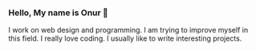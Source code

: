 ### Hello, My name is Onur 👋

I work on web design and programming. I am trying to improve myself in this field. I really love coding. I usually like to write interesting projects.

<!--
**Onuryalcinbagonu/onuryalcinbagonu** is a ✨ _special_ ✨ repository because its `README.md` (this file) appears on your GitHub profile.

Here are some ideas to get you started:

- 🔭 I’m currently working on ...
- 🌱 I’m currently learning ...
- 👯 I’m looking to collaborate on ...
- 🤔 I’m looking for help with ...
- 💬 Ask me about ...
- 📫 How to reach me: ...
- 😄 Pronouns: ...
- ⚡ Fun fact: ...
-->
